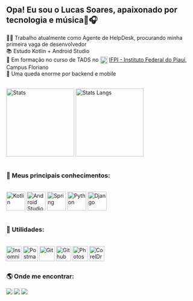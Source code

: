 ## Opa! Eu sou o Lucas Soares, apaixonado por tecnologia e música🤖🎧

👨‍💻 Trabalho atualmente como Agente de HelpDesk, procurando minha primeira vaga de desenvolvedor
<br>
📚 Estudo Kotlin + Android Studio
<br>
🏫 Em formação no curso de TADS no <img align="center" alt="IFPI" height="20" src="https://i.ibb.co/rFSrQBd/ifpi.png"> <a href="https://www.ifpi.edu.br/">IFPI - Instituto Federal do Piauí</a>, Campus Floriano
<br>
🤔 Uma queda enorme por backend e mobile
<br>
<div style="display: inline_block"><br>
<img align="center" alt="Stats" height="180em" src=https://vercel-stats-mij1.vercel.app/api?username=soareslucas9090&count_private=true&show_icons=true&theme=transparent>
  <img align="center" alt="Stats Langs" height="180em" src=https://vercel-stats-mij1.vercel.app/api/top-langs?username=soareslucas9090&show_icons=true&theme=transparent&exclude_repo=Exercicio---Cast-e-Objeto,bot2POO,Amostra-Soticon,trabalhoRangel,Estrutura-de-Dados-2,rafaballerini,vercelStats>
</div>
<br>
<h3>🚀 Meus principais conhecimentos:</h3>
<div style="display: inline_block"><br>
  <img align="center" alt="Kotlin" width="50" src="https://cdn.jsdelivr.net/gh/devicons/devicon/icons/kotlin/kotlin-original.svg">
  <img align="center" alt="Android Studio" width="50" src="https://cdn.jsdelivr.net/gh/devicons/devicon/icons/androidstudio/androidstudio-original.svg">
  <img align="center" alt="Spring" width="50" src="https://cdn.jsdelivr.net/gh/devicons/devicon/icons/spring/spring-original.svg">
  <img align="center" alt="Python" width="50" src="https://cdn.jsdelivr.net/gh/devicons/devicon/icons/python/python-original.svg">
  <img align="center" alt="Django" width="50" src="https://cdn.worldvectorlogo.com/logos/django.svg">
</div>



<br>
<h3>🌱 Utilidades:</h3>
<div style="display: inline_block"><br>
  <img align="center" alt="Insomnia" width="40" src="https://www.svgrepo.com/show/353904/insomnia.svg">
  <img align="center" alt="Postman" width="40" src="https://www.svgrepo.com/download/354202/postman-icon.svg">
  <img align="center" alt="Git" width="40" src="https://www.svgrepo.com/show/452210/git.svg">
  <img align="center" alt="Github" width="40" src="https://www.svgrepo.com/show/450156/github.svg">
  <img align="center" alt="Photoshop" width="40" src="https://upload.wikimedia.org/wikipedia/commons/thumb/a/af/Adobe_Photoshop_CC_icon.svg/2101px-Adobe_Photoshop_CC_icon.svg.png">
  <img align="center" alt="CorelDraw" width="40" src="https://recoverytoolbox.com/src/images/icons/logo-coreldraw-green-180.svg">
</div>

##

<div>
  <h3>🌎 Onde me encontrar:</h3>
  <a href = "mailto:soareslukas9090@gmail.com"><img src="https://img.shields.io/badge/-Gmail-%23333?style=for-the-badge&logo=gmail&logoColor=white" target="_blank"></a>
  <a href="https://www.linkedin.com/in/lucas-soares-047134149" target="_blank"><img src="https://img.shields.io/badge/-LinkedIn-%230077B5?style=for-the-badge&logo=linkedin&logoColor=white" target="_blank"></a> 
  <a href="https://www.instagram.com/soares.lucas90" target="_blank"><img src="https://img.shields.io/badge/-Instagram-%23E4405F?style=for-the-badge&logo=instagram&logoColor=white" target="_blank"></a>
</div>

